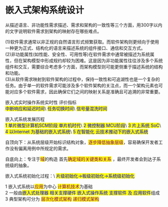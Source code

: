 # 嵌入式架构系统设计

从描述语言、非功能性需求描述、需求和架构的一致性等三个方面，用300字以内的文字说明软件需求到架构的映射存在哪些难点。

(1)软件需求通常以非正规的自然语言形式频繁获取。而软件架构则更倾向于使用一种更为正式、结构化的语言来描述系统的组件接口、通信和交互方式。\
(2)非功能属性(如性能、安全性、可用性等)在软件需求中通常被描述为系统属性，但在架构模型中形成规约却较为困难。这是因为非功能属性往往涉及多个系统组件和交互，需要综合考虑多个方面，而架构模型则可能更侧重于描述系统的结构和功能。\
(3)从软件需求映射到软件架构的过程中，保持一致性和可追湖性也是一个复杂的任务。由于单一的软件需求可能涉及多个软件架构的关注点，而一个架构元素也可能对应多个软件需求，因此确保它们之间的映射关系是准确且可追溯的非常重要。



嵌入式实时操作系统实时性 评价指标\
<mark style="color:blue;">中断响应和延迟时间</mark>\ <mark style="color:blue;">任务切换时间</mark>\ <mark style="color:blue;">信号量混洗时间</mark>

嵌入式系统发展历程\
<mark style="color:blue;">1 单片微型计算机SCM阶段 单片机时代</mark>\ <mark style="color:blue;">2 微控制器 MCU阶段</mark>\ <mark style="color:blue;">3 片上系统 SoC</mark>\ <mark style="color:blue;">4 以Internet 为基础的嵌入式系统</mark>\ <mark style="color:blue;">5 在智能化 云技术推动下的嵌入式系统</mark>

自顶向下：从系统层级开始标识结构对象，<mark style="color:purple;">逐步降低抽象层级</mark>，容易确保开发者工作没有偏离用例中所规定的需求。

自底向上：专注于<mark style="color:purple;">域</mark>的构造 首先<mark style="color:purple;">确定域的关键类和关系</mark> ，最终开发者会到达子系统级的抽象。

嵌入式系统初始化过程：\ <mark style="color:blue;">片级初始化->板级初始化->系统级初始化</mark>

1 嵌入式系统以<mark style="color:purple;">应用</mark>为中心 <mark style="color:purple;">计算机技术</mark>为基础\
2 一般由<mark style="color:blue;">嵌入式处理器 相关支撑硬件 嵌入式操作系统 支撑软件 及 应用软件</mark>组成\
3 典型架构可分为 <mark style="color:purple;">层次化模式架构</mark> <mark style="color:purple;">递归模式架构</mark>
